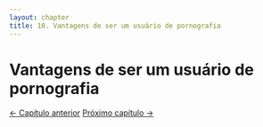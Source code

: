 ```yaml
---
layout: chapter
title: 10. Vantagens de ser um usuário de pornografia 
---
```

# Vantagens de ser um usuário de pornografia

<div class="pagination-selector">
<a href="09-saude.html" class="chapter-btn">&larr; Capítulo anterior</a>
<a href="11-o-metodo-da-forca-de-vontade.html" class="chapter-btn">Próximo capítulo &#8594;</a>
</div>